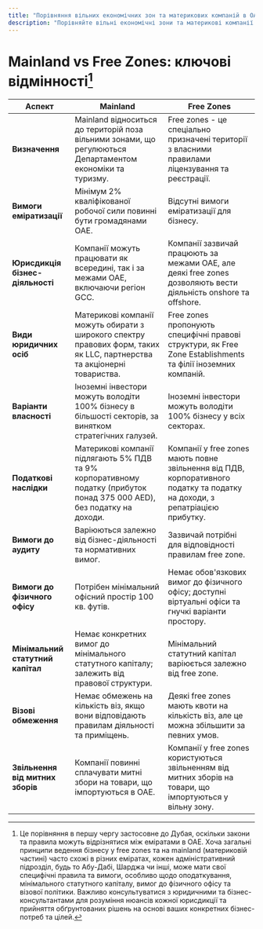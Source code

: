 ```yaml
---
title: "Порівняння вільних економічних зон та материкових компаній в ОАЕ"
description: "Порівняйте вільні економічні зони та материкові компанії ОАЕ. Ключові відмінності в оподаткуванні, власності, візах та бізнес-діяльності між вільними зонами та материковою реєстрацією."
---
```


# Mainland vs Free Zones: ключові відмінності[^1]

| **Аспект**                               | **Mainland**                                                                                                            | **Free Zones**                                                                                                     |
| ---------------------------------------- | ----------------------------------------------------------------------------------------------------------------------- | ------------------------------------------------------------------------------------------------------------------ |
| **Визначення**                           | Mainland відноситься до територій поза вільними зонами, що регулюються Департаментом економіки та туризму.             | Free zones - це спеціально призначені території з власними правилами ліцензування та реєстрації.                   |
| **Вимоги еміратизації**                 | Мінімум 2% кваліфікованої робочої сили повинні бути громадянами ОАЕ.                                                   | Відсутні вимоги еміратизації для бізнесу.                                                                         |
| **Юрисдикція бізнес-діяльності**        | Компанії можуть працювати як всередині, так і за межами ОАЕ, включаючи регіон GCC.                                    | Компанії зазвичай працюють за межами ОАЕ, але деякі free zones дозволяють вести діяльність onshore та offshore.  |
| **Види юридичних осіб**                  | Материкові компанії можуть обирати з широкого спектру правових форм, таких як LLC, партнерства та акціонерні товариства.| Free zones пропонують специфічні правові структури, як Free Zone Establishments та філії іноземних компаній.       |
| **Варіанти власності**                   | Іноземні інвестори можуть володіти 100% бізнесу в більшості секторів, за винятком стратегічних галузей.              | Іноземні інвестори можуть володіти 100% бізнесу у всіх секторах.                                                  |
| **Податкові наслідки**                   | Материкові компанії підлягають 5% ПДВ та 9% корпоративному податку (прибуток понад 375 000 AED), без податку на доходи.| Компанії у free zones мають повне звільнення від ПДВ, корпоративного податку та податку на доходи, з репатріацією прибутку.|
| **Вимоги до аудиту**                     | Варіюються залежно від бізнес-діяльності та нормативних вимог.                                                        | Зазвичай потрібні для відповідності правилам free zone.                                                           |
| **Вимоги до фізичного офісу**           | Потрібен мінімальний офісний простір 100 кв. футів.                                                                   | Немає обов'язкових вимог до фізичного офісу; доступні віртуальні офіси та гнучкі варіанти простору.             |
| **Мінімальний статутний капітал**        | Немає конкретних вимог до мінімального статутного капіталу; залежить від правової структури.                         | Мінімальний статутний капітал варіюється залежно від free zone.                                                   |
| **Візові обмеження**                     | Немає обмежень на кількість віз, якщо вони відповідають правилам діяльності та приміщень.                            | Деякі free zones мають квоти на кількість віз, але це можна збільшити за певних умов.                            |
| **Звільнення від митних зборів**         | Компанії повинні сплачувати митні збори на товари, що імпортуються в ОАЕ.                                            | Компанії у free zones користуються звільненням від митних зборів на товари, що імпортуються у вільну зону.       |

[^1]: Це порівняння в першу чергу застосовне до Дубая, оскільки закони та правила можуть відрізнятися між еміратами в ОАЕ. Хоча загальні принципи ведення бізнесу у free zones та на mainland (материковій частині) часто схожі в різних еміратах, кожен адміністративний підрозділ, будь то Абу-Дабі, Шарджа чи інші, може мати свої специфічні правила та вимоги, особливо щодо оподаткування, мінімального статутного капіталу, вимог до фізичного офісу та візової політики. Важливо консультуватися з юридичними та бізнес-консультантами для розуміння нюансів кожної юрисдикції та прийняття обґрунтованих рішень на основі ваших конкретних бізнес-потреб та цілей.